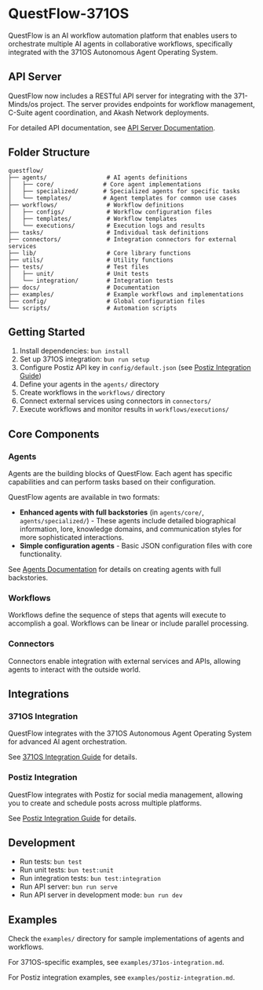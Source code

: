 # QuestFlow-371OS

QuestFlow is an AI workflow automation platform that enables users to orchestrate multiple AI agents in collaborative workflows, specifically integrated with the 371OS Autonomous Agent Operating System.

## API Server

QuestFlow now includes a RESTful API server for integrating with the 371-Minds/os project. The server provides endpoints for workflow management, C-Suite agent coordination, and Akash Network deployments.

For detailed API documentation, see [API Server Documentation](docs/api-server.md).

## Folder Structure

```
questflow/
├── agents/                 # AI agents definitions
│   ├── core/              # Core agent implementations
│   ├── specialized/       # Specialized agents for specific tasks
│   └── templates/         # Agent templates for common use cases
├── workflows/              # Workflow definitions
│   ├── configs/            # Workflow configuration files
│   ├── templates/          # Workflow templates
│   └── executions/         # Execution logs and results
├── tasks/                  # Individual task definitions
├── connectors/             # Integration connectors for external services
├── lib/                    # Core library functions
├── utils/                  # Utility functions
├── tests/                  # Test files
│   ├── unit/               # Unit tests
│   └── integration/        # Integration tests
├── docs/                   # Documentation
├── examples/               # Example workflows and implementations
├── config/                 # Global configuration files
└── scripts/                # Automation scripts
```

## Getting Started

1. Install dependencies: `bun install`
2. Set up 371OS integration: `bun run setup`
3. Configure Postiz API key in `config/default.json` (see [Postiz Integration Guide](docs/postiz-integration.md))
4. Define your agents in the `agents/` directory
5. Create workflows in the `workflows/` directory
6. Connect external services using connectors in `connectors/`
7. Execute workflows and monitor results in `workflows/executions/`

## Core Components

### Agents
Agents are the building blocks of QuestFlow. Each agent has specific capabilities and can perform tasks based on their configuration.

QuestFlow agents are available in two formats:
- **Enhanced agents with full backstories** (in `agents/core/`, `agents/specialized/`) - These agents include detailed biographical information, lore, knowledge domains, and communication styles for more sophisticated interactions.
- **Simple configuration agents** - Basic JSON configuration files with core functionality.

See [Agents Documentation](agents/README.md) for details on creating agents with full backstories.

### Workflows
Workflows define the sequence of steps that agents will execute to accomplish a goal. Workflows can be linear or include parallel processing.

### Connectors
Connectors enable integration with external services and APIs, allowing agents to interact with the outside world.

## Integrations

### 371OS Integration
QuestFlow integrates with the 371OS Autonomous Agent Operating System for advanced AI agent orchestration.

See [371OS Integration Guide](docs/371os-integration.md) for details.

### Postiz Integration
QuestFlow integrates with Postiz for social media management, allowing you to create and schedule posts across multiple platforms.

See [Postiz Integration Guide](docs/postiz-integration.md) for details.

## Development

- Run tests: `bun test`
- Run unit tests: `bun test:unit`
- Run integration tests: `bun test:integration`
- Run API server: `bun run serve`
- Run API server in development mode: `bun run dev`

## Examples

Check the `examples/` directory for sample implementations of agents and workflows.

For 371OS-specific examples, see `examples/371os-integration.md`.

For Postiz integration examples, see `examples/postiz-integration.md`.